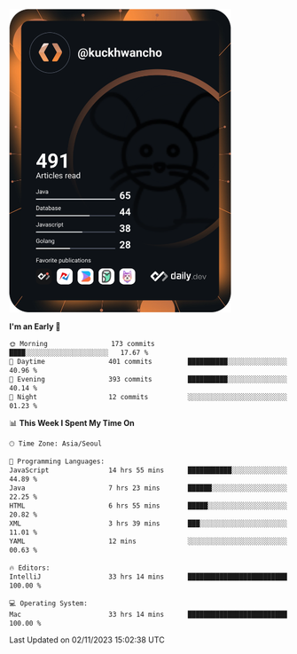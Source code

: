 <a href="https://app.daily.dev/kuckhwancho"><img src="https://github.com/kuckjwi0928/kuckjwi0928/blob/master/devcard.svg" width="400" alt="Kuckjwi Devcard"/></a>

<!--START_SECTION:waka-->
**I'm an Early 🐤** 

```text
🌞 Morning                173 commits         ████░░░░░░░░░░░░░░░░░░░░░   17.67 % 
🌆 Daytime                401 commits         ██████████░░░░░░░░░░░░░░░   40.96 % 
🌃 Evening                393 commits         ██████████░░░░░░░░░░░░░░░   40.14 % 
🌙 Night                  12 commits          ░░░░░░░░░░░░░░░░░░░░░░░░░   01.23 % 
```


📊 **This Week I Spent My Time On** 

```text
🕑︎ Time Zone: Asia/Seoul

💬 Programming Languages: 
JavaScript               14 hrs 55 mins      ███████████░░░░░░░░░░░░░░   44.89 % 
Java                     7 hrs 23 mins       ██████░░░░░░░░░░░░░░░░░░░   22.25 % 
HTML                     6 hrs 55 mins       █████░░░░░░░░░░░░░░░░░░░░   20.82 % 
XML                      3 hrs 39 mins       ███░░░░░░░░░░░░░░░░░░░░░░   11.01 % 
YAML                     12 mins             ░░░░░░░░░░░░░░░░░░░░░░░░░   00.63 % 

🔥 Editors: 
IntelliJ                 33 hrs 14 mins      █████████████████████████   100.00 % 

💻 Operating System: 
Mac                      33 hrs 14 mins      █████████████████████████   100.00 % 
```


 Last Updated on 02/11/2023 15:02:38 UTC
<!--END_SECTION:waka-->
